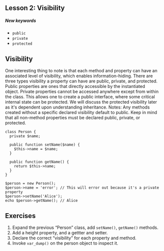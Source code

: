 ## Lesson 2: Visibility

##### New keywords
- `public`
- `private`
- `protected`

## Visibility

One interesting thing to note is that each method and property can have an associated level of visibility, which enables information-hiding. There are three types visibility a property can have are public, private, and protected.
Public properties are ones that directly accessible by the instantiated object.
Private properties cannot be accessed anywhere except from within the class. This allows one to create a public interface, where some critical internal state can be protected. 
We will discuss the protected visibility later as it's dependent upon understanding inheritance.
Notes: Any methods created without a specific declared visibility default to public. Keep in mind that all non-method properties must be declared public, private, or protected.

```
class Person {
  private $name;

  public function setName($name) {
    $this->name = $name;
  }

  public function getName() {
    return $this->name;
  }
}

$person = new Person();
$person->name = 'error'; // This will error out because it's a private property
$person->setName('Alice');
echo $person->getName(); // Alice
```

## Exercises

1. Expand the previous “Person” class, add `setName()`, `getName()` methods.
2. Add a height property, and a gettter and setter.
3. Declare the correct “visibility” for each property and method.
4. Invoke `var_dump()` on the person object to inspect it.
